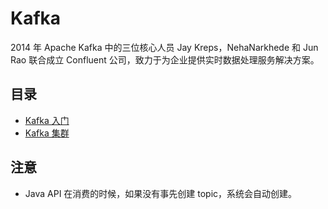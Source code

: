 # Kafka

2014 年 Apache Kafka 中的三位核心人员 Jay Kreps，NehaNarkhede 和 Jun Rao 联合成立 Confluent 公司，致力于为企业提供实时数据处理服务解决方案。

## 目录

* [Kafka 入门](quickstart.md)
* [Kafka 集群](cluster.md)

## 注意

* Java API 在消费的时候，如果没有事先创建 topic，系统会自动创建。
